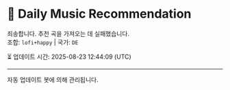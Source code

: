 
# 🎵 Daily Music Recommendation

죄송합니다. 추천 곡을 가져오는 데 실패했습니다.  
조합: `lofi+happy` | 국가: `DE`

⏳ 업데이트 시간: 2025-08-23 12:44:09 (UTC)

---
자동 업데이트 봇에 의해 관리됩니다.

